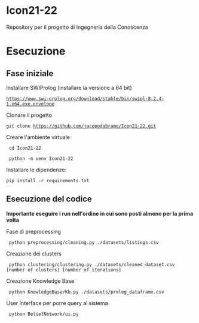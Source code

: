 # Icon21-22
Repository per il progetto di Ingegneria della Conoscenza 

# Esecuzione 
## Fase iniziale
Installare SWIProlog (installare la versione a 64 bit)

<code>https://www.swi-prolog.org/download/stable/bin/swipl-8.2.4-1.x64.exe.envelope</code>

Clonare il progetto 

<code>git clone https://github.com/jacopodabramo/Icon21-22.git</code>

Creare l'ambiente virtuale

<code> cd Icon21-22 </code>

<code> python -m venv Icon21-22 </code>

Installare le dipendenze:

<code>pip install -r requirements.txt</code>

## Esecuzione del codice

**Importante eseguire i run nell'ordine in cui sono posti almeno per la prima volta**<br>

 Fase di preprocessing <br>

<code> python preprocessing/cleaning.py ./datasets/listings.csv </code>
 
 Creazione dei clusters <br>

<code> python clustering/clustering.py ./datasets/cleaned_dataset.csv [number of clusters] [number of iterations] </code>
 
 Creazione Knowledge Base <br>

<code> python KnowledgeBase/Kb.py ./datasets/prolog_dataframe.csv </code>
 
 User Interface per porre query al sistema<br>

<code> python BeliefNetwork/ui.py </code>


